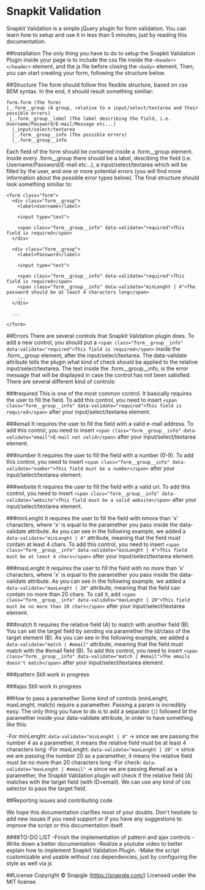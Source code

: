 # Snapkit Validation
Snapkit Validation is a simple jQuery plugin for form validation. You can learn how to setup and use it in less than 5 minutes, just by reading this documentation.

##Installation
The only thing you have to do to setup the Snapkit Validation Plugin inside your page is to include the css file inside the `<header></header>` element, and the js file before closing the `<body>` element. Then, you can start creating your form, following the structure below.

##Structure
The form should follow this flexible structure, based on css BEM syntax. In the end, it should result something similiar:

```
form.form (The form)
|_.form__group (A group, relative to a input/select/textarea and their possible errors)
 |_.form__group__label (The label describing the field, i.e. Username/Password/E-mail/Message etc...)
  |_input/select/textarea
  |_.form__group__info (The possible errors)
  |_.form__group__info
```
  
Each field of the form should be contained inside a .form__group element. Inside every .form__group there should be a label, descibing the field (i.e. Username/Password/E-mail etc...), a input/select/textarea which will be filled by the user, and one or more potential errors (you will find more information about the possible error types below). The final structure should look something similiar to:

```
<form class="form">
  <div class="form__group">
    <label>Username</label>
    
    <input type="text">
    
    <span class="form__group__info" data-validate="required">This field is required</span>
  </div>
  
  <div class="form__group">
    <label>Password</label>
    
    <input type="text">
    
    <span class="form__group__info" data-validate="required">This field is required</span>
    <span class="form__group__info" data-validate="minLenght | 4">The password should be at least 4 characters long</span>
    ...
  </div>
  
  ...
  
</form>
```

##Errors
There are several controls that Snapkit Validation plugin does.
To add a new control, you should put a `<span class="form__group__info" data-validate="required">This field is required</span>` inside the .form__group element, after the input/select/textarea.
The data-validate attribute tells the plugin what kind of check should be applied to the relative input/select/textarea.
The text inside the .form__group__info, is the error message that will be displayed in case the control has not been satisfied.
There are several different kind of controls:

###required
This is one of the most common control. It basically requires the user to fill the field. To add this control, you need to insert `<span class="form__group__info" data-validate="required">This field is required</span>` after your input/select/textarea element.

###email
It requires the user to fill the field with a valid e-mail address. To add this control, you need to insert `<span class="form__group__info" data-validate="email">E-mail not valid</span>` after your input/select/textarea element.

###number
It requires the user to fill the field with a number (0-9). To add this control, you need to insert `<span class="form__group__info" data-validate="number">This field must be a number</span>` after your input/select/textarea element.

###website
It requires the user to fill the field with a valid url. To add this control, you need to insert `<span class="form__group__info" data-validate="website">This field must be a valid website</span>` after your input/select/textarea element.

###minLenght
It requires the user to fill the field with nmora than 'x' characters, where 'x' is equal to the paramether you pass inside the data-validate attribute. As you can see in the following example, we added a `data-validate="minLenght | 4"` attribute, meaning that the field must contain at least 4 chars. To add this control, you need to insert `<span class="form__group__info" data-validate="minLenght | 4">This field must be at least 4 chars</span>` after your input/select/textarea element.

###maxLenght
It requires the user to fill the field with no more than 'x' characters, where 'x' is equal to the paramether you pass inside the data-validate attribute. As you can see in the following example, we added a `data-validate="maxLenght | 20"` attribute, meaning that the field can contain no more than 20 chars. To call it, add `<span class="form__group__info" data-validate="maxLenght | 20">This field must be no more than 20 chars</span>` after your input/select/textarea element.

###match
It requires the relative field (A) to match with another field (B). You can set the target field by sending via paramether the id/class of the target element (B). As you can see in the following example, we added a `data-validate="match | #email"` attribute, meaning that the field must match with the #email field (B). To add this control, you need to insert `<span class="form__group__info" data-validate="match | #email">The emails doesn't match</span>` after your input/select/textarea element.

###pattern
Still work in progress

###ajax
Still work in progress

##How to pass a paramether
Some kind of controls (minLenght, maxLenght, match) require a paramether. Passing a param is incredibly easy. The only thing you have to do is to add a separator (`|`) followed bt the paramether inside your data-validate attribute, in order to have something like this:

-For minLenght: `data-validate="minLenght | 4"` -> since we are passing the number 4 as a paramether, it means the relative field must be at least 4 characters long
-For maxLenght: `data-validate="maxLenght | 20"` -> since we are passing the number 20 as a paramether, it means the relative field must be no more than 20 characters long
-For check: `data-validate="maxLenght | #email"` -> since we are passing #email as a paramether, the Snapkit Validation plugin will check if the relative field (A) matches with the target field (with ID=email). We can use any kind of css selector to pass the target field.

##Reporting issues and contributing code

We hope this documentation clarifies most of your doubts. Don't hesitate to add new issues if you need support or if you have any suggestions to improve the script or this documentation itself.

####TO-DO LIST
-Finish the implementation of pattern and ajax controls
-Write down a better documentation
-Realize a youtube video to better explain how to implement Snapkit Validation Plugin.
-Make the script customizable and usable without css dependencies, just by configuring the style as well via js

##License
Copyright © Snapgle (https://snapgle.com/)
Licensed under the MIT license.
